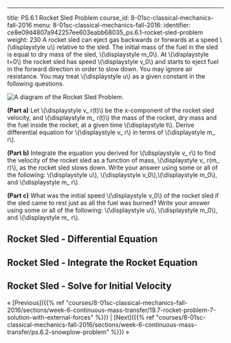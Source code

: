 ---
title: PS.6.1 Rocket Sled Problem
course_id: 8-01sc-classical-mechanics-fall-2016
menu:
  8-01sc-classical-mechanics-fall-2016:
    identifier: ce8e09d4807a942257ee603eabb68035_ps.6.1-rocket-sled-problem
    weight: 230
A rocket sled can eject gas backwards or forwards at a speed \\(\\displaystyle u\\) relative to the sled. The initial mass of the fuel in the sled is equal to dry mass of the sled, \\(\\displaystyle m\_0\\). At \\(\\displaystyle t=0\\) the rocket sled has speed \\(\\displaystyle v\_0\\) and starts to eject fuel in the forward direction in order to slow down. You may ignore air resistance. You may treat \\(\\displaystyle u\\) as a given constant in the following questions.

![A diagram of the Rocket Sled Problem.](https://open-learning-course-data.s3.amazonaws.com/8-01sc-classical-mechanics-fall-2016/13ada4c5e938ee9670f4a78034edabb0_ls06_01.svg)

**(Part a)** Let \\(\\displaystyle v\_ r(t)\\) be the x-component of the rocket sled velocity, and \\(\\displaystyle m\_ r(t)\\) the mass of the rocket, dry mass and the fuel inside the rocket, at a given time \\(\\displaystyle t\\). Derive differential equation for \\(\\displaystyle v\_ r\\) in terms of \\(\\displaystyle m\_ r\\).

**(Part b)** Integrate the equation you derived for \\(\\displaystyle v\_ r\\) to find the velocity of the rocket sled as a function of mass, \\(\\displaystyle v\_ r(m\_ r)\\), as the rocket sled slows down. Write your answer using some or all of the following: \\(\\displaystyle u\\), \\(\\displaystyle v\_0\\),\\(\\displaystyle m\_0\\), and \\(\\displaystyle m\_ r\\).

**(Part c)** What was the initial speed \\(\\displaystyle v\_0\\) of the rocket sled if the sled came to rest just as all the fuel was burned? Write your answer using some or all of the following: \\(\\displaystyle u\\), \\(\\displaystyle m\_0\\), and \\(\\displaystyle m\_ r\\).

Rocket Sled - Differential Equation
-----------------------------------

Rocket Sled - Integrate the Rocket Equation
-------------------------------------------

Rocket Sled - Solve for Initial Velocity
----------------------------------------

« [Previous]({{% ref "courses/8-01sc-classical-mechanics-fall-2016/sections/week-6-continuous-mass-transfer/19.7-rocket-problem-7-solution-with-external-forces" %}}) | [Next]({{% ref "courses/8-01sc-classical-mechanics-fall-2016/sections/week-6-continuous-mass-transfer/ps.6.2-snowplow-problem" %}}) »
